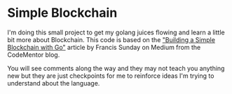# Simple Blockchain

I'm doing this small project to get my golang juices flowing and learn a little bit more about Blockchain. This code is based on the ["Building a Simple Blockchain with Go"](https://www.codementor.io/codehakase/building-a-simple-blockchain-with-go-k7crur06v) article by Francis Sunday on Medium from the CodeMentor blog.

You will see comments along the way and they may not teach you anything new but they are just checkpoints for me to reinforce ideas I'm trying to understand about the language.

